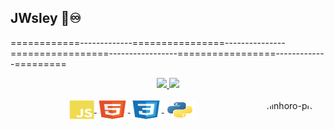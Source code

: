 ## JWsley 💢♾️

============-------------================---------------=================-----------------=================-------------=========
<div align="center">
  
  
  
  <a href="https://www.movenowthinklater.com">
  <img height="180em" src="https://github-readme-stats.vercel.app/api?username=JWsley&show_icons=true&theme=dark&include_all_commits=true&count_private=true"/>
  <img height="180em" src="https://github-readme-stats.vercel.app/api/top-langs/?username=JWsley&layout=compact&langs_count=7&theme=dark"/>
</div>
  <div style="display: inline_block;" align="center"><br>
  <img align="center" alt="Js" height="30" width="40" src="https://raw.githubusercontent.com/devicons/devicon/master/icons/javascript/javascript-plain.svg">
  <img align="center" alt="Rafa-HTML" height="30" width="50" src="https://raw.githubusercontent.com/devicons/devicon/master/icons/html5/html5-original.svg">
  <img align="center" alt="Rafa-CSS" height="30" width="50" src="https://raw.githubusercontent.com/devicons/devicon/master/icons/css3/css3-original.svg">
  <img align="center" alt="Rafa-Python" height="30" width="50" src="https://raw.githubusercontent.com/devicons/devicon/master/icons/python/python-original.svg">
 
  <img align="right" alt="minhoro-photo" height="150" style= "border-radius:80px;" src="https://art.ngfiles.com/images/753000/753563_ico-non_icon-danganronpa.png?f1545774916">
</div>
  
  ##
  
 


